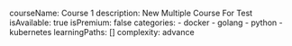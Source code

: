 courseName: Course 1
description: New Multiple Course For Test
isAvailable: true
isPremium: false
categories: 
    - docker
    - golang
    - python
    - kubernetes
learningPaths: []
complexity: advance
